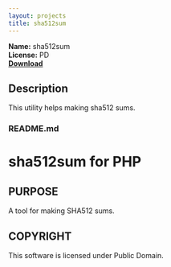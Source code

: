 ```yaml
---
layout: projects
title: sha512sum
---
```

**Name:** sha512sum  
**License:** PD  
**[Download](https://github.com/downloads/Kwpolska/kru/sha512sum.tar.gz)**

## Description
This utility helps making sha512 sums.

### README.md

sha512sum for PHP
==============

PURPOSE
-------
A tool for making SHA512 sums.

COPYRIGHT
---------
This software is licensed under Public Domain.
